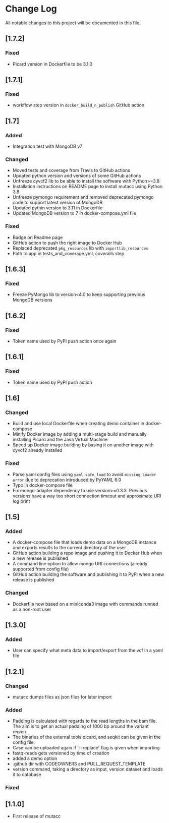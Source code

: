 # Change Log
All notable changes to this project will be documented in this file.

## [1.7.2]
### Fixed
- Picard version in Dockerfile to be 3.1.0

## [1.7.1]
### Fixed
- workflow step version in `docker_build_n_publish` GitHub action

## [1.7]
### Added
- Integration test with MongoDB v7 
### Changed
- Moved tests and coverage from Travis to GitHub actions
- Updated python version and versions of some GitHub actions
- Unfreeze cyvcf2 lib to be able to install the software with Python>=3.8
- Installation instructions on README page to install mutacc using Python 3.8
- Unfreeze pymongo requirement and removed deprecated pymongo code to support latest version of MongoDB
- Updated pythin version to 3.11 in Dockerfile
- Updated MongoDB version to 7 in docker-compose.yml file
### Fixed
- Badge on Readme page
- GitHub action to push the right image to Docker Hub
- Replaced deprecated `pkg_resources` lib with `importlib_resources`
- Path to app in tests_and_coverage.yml, coveralls step

## [1.6.3]
### Fixed
- Freeze PyMongo lib to version<4.0 to keep supporting previous MongoDB versions

## [1.6.2]
### Fixed
- Token name used by PyPI push action once again

## [1.6.1]
### Fixed
- Token name used by PyPI push action

## [1.6]
### Changed
- Build and use local Dockerfile when creating demo container in docker-compose
- Minify Docker image by adding a multi-stage build and manually installing Picard and the Java Virtual Machine
- Speed up Docker image building by basing it on another image with cyvcf2 already installed
### Fixed
- Parse yaml config files using `yaml.safe_load` to avoid `missing Loader error` due to deprecation introduced by PyYAML 6.0
- Typo in docker-compose file
- Fix mongo-adapter dependency to use version>=0.3.3. Previous versions have a way too short connection timeout and approximate URI log print

## [1.5]
### Added
- A docker-compose file that loads demo data on a MongoDB instance and exports results to the current directory of the user
- GitHub action building a repo image and pushing it to Docker Hub when a new release is published
- A command line option to allow mongo URI connections (already supported from config file)
- GitHub action building the software and publishing it to PyPI when a new release is published
### Changed
- Dockerfile now based on a miniconda3 image with commands runned as a non-root user

## [1.3.0]

### Added
- User can specify what meta data to import/export from the vcf in a yaml file

## [1.2.1]

### Changed

- mutacc dumps files as json files for later import

### Added
- Padding is calculated with regards to the read lengths in the bam file. The aim
is to get an actual padding of 1000 bp around the variant region.
- The binaries of the external tools picard, and seqkit can be given in the config file.
- Case can be uploaded again if '--replace' flag is given when importing
- fastq-reads gets versioned by time of creation
- added a demo option
- .github dir with CODEOWNERS and PULL_REQUEST_TEMPLATE
- version command, taking a directory as input, version dataset and loads it to database

### Fixed

## [1.1.0]
- First release of mutacc
